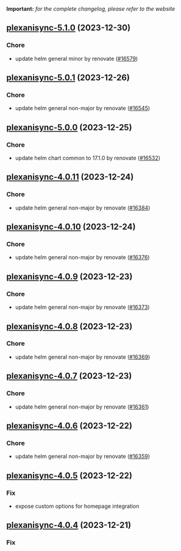 **Important:**
*for the complete changelog, please refer to the website*




## [plexanisync-5.1.0](https://github.com/truecharts/charts/compare/plexanisync-5.0.1...plexanisync-5.1.0) (2023-12-30)

### Chore

- update helm general minor by renovate ([#16579](https://github.com/truecharts/charts/issues/16579))
  
  


## [plexanisync-5.0.1](https://github.com/truecharts/charts/compare/plexanisync-5.0.0...plexanisync-5.0.1) (2023-12-26)

### Chore

- update helm general non-major by renovate ([#16545](https://github.com/truecharts/charts/issues/16545))
  
  


## [plexanisync-5.0.0](https://github.com/truecharts/charts/compare/plexanisync-4.0.11...plexanisync-5.0.0) (2023-12-25)

### Chore

- update helm chart common to 17.1.0 by renovate ([#16532](https://github.com/truecharts/charts/issues/16532))
  
  


## [plexanisync-4.0.11](https://github.com/truecharts/charts/compare/plexanisync-4.0.10...plexanisync-4.0.11) (2023-12-24)

### Chore

- update helm general non-major by renovate ([#16384](https://github.com/truecharts/charts/issues/16384))
  
  


## [plexanisync-4.0.10](https://github.com/truecharts/charts/compare/plexanisync-4.0.9...plexanisync-4.0.10) (2023-12-24)

### Chore

- update helm general non-major by renovate ([#16376](https://github.com/truecharts/charts/issues/16376))
  
  


## [plexanisync-4.0.9](https://github.com/truecharts/charts/compare/plexanisync-4.0.8...plexanisync-4.0.9) (2023-12-23)

### Chore

- update helm general non-major by renovate ([#16373](https://github.com/truecharts/charts/issues/16373))
  
  


## [plexanisync-4.0.8](https://github.com/truecharts/charts/compare/plexanisync-4.0.7...plexanisync-4.0.8) (2023-12-23)

### Chore

- update helm general non-major by renovate ([#16369](https://github.com/truecharts/charts/issues/16369))
  
  


## [plexanisync-4.0.7](https://github.com/truecharts/charts/compare/plexanisync-4.0.6...plexanisync-4.0.7) (2023-12-23)

### Chore

- update helm general non-major by renovate ([#16361](https://github.com/truecharts/charts/issues/16361))
  
  


## [plexanisync-4.0.6](https://github.com/truecharts/charts/compare/plexanisync-4.0.5...plexanisync-4.0.6) (2023-12-22)

### Chore

- update helm general non-major by renovate ([#16359](https://github.com/truecharts/charts/issues/16359))
  
  


## [plexanisync-4.0.5](https://github.com/truecharts/charts/compare/plexanisync-4.0.4...plexanisync-4.0.5) (2023-12-22)

### Fix

- expose custom options for homepage integration
  
  


## [plexanisync-4.0.4](https://github.com/truecharts/charts/compare/plexanisync-4.0.3...plexanisync-4.0.4) (2023-12-21)

### Fix
